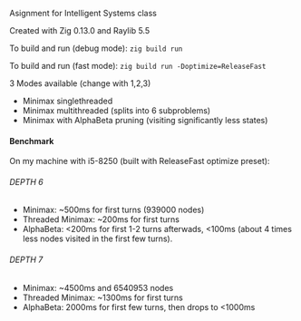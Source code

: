 Asignment for Intelligent Systems class

Created with Zig 0.13.0 and Raylib 5.5

To build and run (debug mode):
`zig build run`

To build and run (fast mode):
`zig build run -Doptimize=ReleaseFast`

3 Modes available (change with 1,2,3)

- Minimax singlethreaded
- Minimax multithreaded (splits into 6 subproblems)
- Minimax with AlphaBeta pruning (visiting significantly less states)

#### Benchmark

On my machine with i5-8250 (built with ReleaseFast optimize preset):

###### DEPTH 6

- Minimax: ~500ms for first turns (939000 nodes)
- Threaded Minimax: ~200ms for first turns
- AlphaBeta: <200ms for first 1-2 turns afterwads, <100ms (about 4 times less nodes visited in the first few turns).

###### DEPTH 7

- Minimax: ~4500ms and 6540953 nodes
- Threaded Minimax: ~1300ms for first turns
- AlphaBeta: 2000ms for first few turns, then drops to <1000ms
